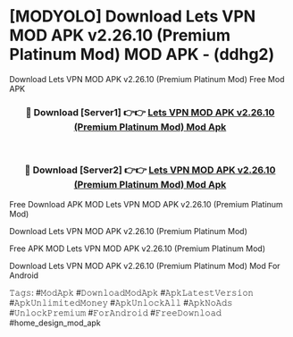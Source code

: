 # [MODYOLO] Download Lets VPN MOD APK v2.26.10 (Premium Platinum Mod) MOD APK - (ddhg2)
Download Lets VPN MOD APK v2.26.10 (Premium Platinum Mod) Free Mod APK

<div align="center">
<h3>🔴 Download [Server1] 👉👉 <a href="https://apk-comot.site?title=Lets_VPN_MOD_APK_v2.26.10_(Premium_Platinum_Mod)">Lets VPN MOD APK v2.26.10 (Premium Platinum Mod) Mod Apk</a></h3><br>

<h3>🔴 Download [Server2] 👉👉 <a href="https://apk-comot.site?title=Lets_VPN_MOD_APK_v2.26.10_(Premium_Platinum_Mod)">Lets VPN MOD APK v2.26.10 (Premium Platinum Mod) Mod Apk</a></h3>
</div>


Free Download APK MOD Lets VPN MOD APK v2.26.10 (Premium Platinum Mod)

Download Lets VPN MOD APK v2.26.10 (Premium Platinum Mod) 

Free APK MOD Lets VPN MOD APK v2.26.10 (Premium Platinum Mod) 

Download Lets VPN MOD APK v2.26.10 (Premium Platinum Mod) Mod For Android

𝚃𝚊𝚐𝚜: #𝙼𝚘𝚍𝙰𝚙𝚔 #𝙳𝚘𝚠𝚗𝚕𝚘𝚊𝚍𝙼𝚘𝚍𝙰𝚙𝚔 #𝙰𝚙𝚔𝙻𝚊𝚝𝚎𝚜𝚝𝚅𝚎𝚛𝚜𝚒𝚘𝚗 #𝙰𝚙𝚔𝚄𝚗𝚕𝚒𝚖𝚒𝚝𝚎𝚍𝙼𝚘𝚗𝚎𝚢 #𝙰𝚙𝚔𝚄𝚗𝚕𝚘𝚌𝚔𝙰𝚕𝚕 #𝙰𝚙𝚔𝙽𝚘𝙰𝚍𝚜 #𝚄𝚗𝚕𝚘𝚌𝚔𝙿𝚛𝚎𝚖𝚒𝚞𝚖 #𝙵𝚘𝚛𝙰𝚗𝚍𝚛𝚘𝚒𝚍 #𝙵𝚛𝚎𝚎𝙳𝚘𝚠𝚗𝚕𝚘𝚊𝚍 #home_design_mod_apk